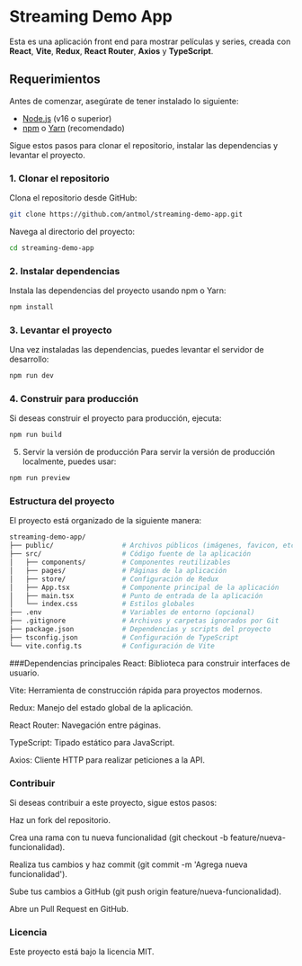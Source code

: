 # Streaming Demo App

Esta es una aplicación front end para mostrar películas y series, creada con **React**, **Vite**, **Redux**, **React Router**, **Axios** y **TypeScript**.

## Requerimientos

Antes de comenzar, asegúrate de tener instalado lo siguiente:

- [Node.js](https://nodejs.org/) (v16 o superior)
- [npm](https://www.npmjs.com/) o [Yarn](https://yarnpkg.com/) (recomendado)


Sigue estos pasos para clonar el repositorio, instalar las dependencias y levantar el proyecto.

### 1. Clonar el repositorio

Clona el repositorio desde GitHub:

```bash
git clone https://github.com/antmol/streaming-demo-app.git
```
Navega al directorio del proyecto:

```bash
cd streaming-demo-app
```
### 2. Instalar dependencias
Instala las dependencias del proyecto usando npm o Yarn:

```bash
npm install
```
### 3. Levantar el proyecto
Una vez instaladas las dependencias, puedes levantar el servidor de desarrollo:

```bash
npm run dev
```
### 4. Construir para producción
Si deseas construir el proyecto para producción, ejecuta:

```bash
npm run build
```
5. Servir la versión de producción
Para servir la versión de producción localmente, puedes usar:

```bash
npm run preview
```
### Estructura del proyecto
El proyecto está organizado de la siguiente manera:
```bash
streaming-demo-app/
├── public/                 # Archivos públicos (imágenes, favicon, etc.)
├── src/                    # Código fuente de la aplicación
│   ├── components/         # Componentes reutilizables
│   ├── pages/              # Páginas de la aplicación
│   ├── store/              # Configuración de Redux
│   ├── App.tsx             # Componente principal de la aplicación
│   ├── main.tsx            # Punto de entrada de la aplicación
│   └── index.css           # Estilos globales
├── .env                    # Variables de entorno (opcional)
├── .gitignore              # Archivos y carpetas ignorados por Git
├── package.json            # Dependencias y scripts del proyecto
├── tsconfig.json           # Configuración de TypeScript
└── vite.config.ts          # Configuración de Vite
```
###Dependencias principales
React: Biblioteca para construir interfaces de usuario.

Vite: Herramienta de construcción rápida para proyectos modernos.

Redux: Manejo del estado global de la aplicación.

React Router: Navegación entre páginas.

TypeScript: Tipado estático para JavaScript.

Axios: Cliente HTTP para realizar peticiones a la API.

### Contribuir
Si deseas contribuir a este proyecto, sigue estos pasos:

Haz un fork del repositorio.

Crea una rama con tu nueva funcionalidad (git checkout -b feature/nueva-funcionalidad).

Realiza tus cambios y haz commit (git commit -m 'Agrega nueva funcionalidad').

Sube tus cambios a GitHub (git push origin feature/nueva-funcionalidad).

Abre un Pull Request en GitHub.

### Licencia
Este proyecto está bajo la licencia MIT.

